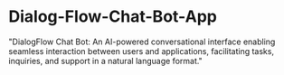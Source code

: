 # Dialog-Flow-Chat-Bot-App
"DialogFlow Chat Bot: An AI-powered conversational interface enabling seamless interaction between users and applications, facilitating tasks, inquiries, and support in a natural language format."
